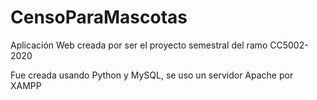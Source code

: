 # CensoParaMascotas
Aplicación Web creada por ser el proyecto semestral del ramo CC5002-2020

Fue creada usando Python y MySQL, se uso un servidor Apache por XAMPP
